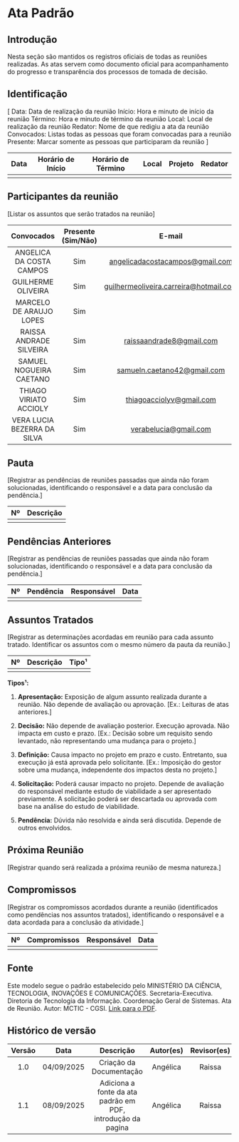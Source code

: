 # Ata Padrão

## Introdução 
Nesta seção são mantidos os registros oficiais de todas as reuniões realizadas. As atas servem como documento oficial para acompanhamento do progresso e transparência dos processos de tomada de decisão.

## Identificação

[ Data: Data de realização da reunião
Início: Hora e minuto de início da reunião
Término: Hora e minuto de término da reunião
Local: Local de realização da reunião
Redator: Nome de que redigiu a ata da reunião
Convocados: Listas todas as pessoas que foram convocadas para a reunião
Presente: Marcar somente as pessoas que participaram da reunião
]

| Data | Horário de Início | Horário de Término | Local | Projeto | Redator |
|:----:|:-----------------:|:------------------:|:-----:|:-------:|:-------:|
|      |                   |                    |       |         |         |

## Participantes da reunião

[Listar os assuntos que serão tratados na reunião]

| Convocados | Presente (Sim/Não) | E-mail |
|:----------:|:------------------:|:------:|
| ANGELICA DA COSTA CAMPOS | Sim | angelicadacostacampos@gmail.com |
| GUILHERME OLIVEIRA | Sim | guilhermeoliveira.carreira@hotmail.com |
| MARCELO DE ARAUJO LOPES | Sim |  |
| RAISSA ANDRADE SILVEIRA | Sim | raissaandrade8@gmail.com |
| SAMUEL NOGUEIRA CAETANO | Sim | samueln.caetano42@gmail.com |
| THIAGO VIRIATO ACCIOLY | Sim | thiagoacciolyv@gmail.com |
| VERA LUCIA BEZERRA DA SILVA | Sim | verabelucia@gmail.com |

## Pauta

[Registrar as pendências de reuniões passadas que ainda não foram solucionadas, identificando o responsável e a data para conclusão da pendência.]

| Nº | Descrição |
|:--:|:---------:|
|    |           |

## Pendências Anteriores

[Registrar as pendências de reuniões passadas que ainda não foram solucionadas, identificando o responsável e a data para conclusão da pendência.]

| Nº | Pendência | Responsável | Data |
|:--:|:---------:|:-----------:|:----:|
|    |           |             |      |

## Assuntos Tratados

[Registrar as determinações acordadas em reunião para cada assunto tratado. Identificar os assuntos com o mesmo número da pauta da reunião.]

| Nº | Descrição | Tipo¹ |
|:--:|:---------:|:-----:|
|    |           |       |

**Tipos¹:**

1. **Apresentação:** Exposição de algum assunto realizada durante a reunião. Não depende de avaliação ou aprovação. [Ex.: Leituras de atas anteriores.]

2. **Decisão:** Não depende de avaliação posterior. Execução aprovada. Não impacta em custo e prazo. [Ex.: Decisão sobre um requisito sendo levantado, não representando uma mudança para o projeto.]

3. **Definição:** Causa impacto no projeto em prazo e custo. Entretanto, sua execução já está aprovada pelo solicitante. [Ex.: Imposição do gestor sobre uma mudança, independente dos impactos desta no projeto.]

4. **Solicitação:** Poderá causar impacto no projeto. Depende de avaliação do responsável mediante estudo de viabilidade a ser apresentado previamente. A solicitação poderá ser descartada ou aprovada com base na análise do estudo de viabilidade.

5. **Pendência:** Dúvida não resolvida e ainda será discutida. Depende de outros envolvidos.

## Próxima Reunião

[Registrar quando será realizada a próxima reunião de mesma natureza.]

## Compromissos
[Registrar os compromissos acordados durante a reunião (identificados como pendências nos assuntos tratados), identificando o responsável e a data acordada para a conclusão da atividade.]

| Nº | Compromissos | Responsável | Data |
|:--:|:------------:|:-----------:|:----:|
|    |              |             |      |

## Fonte 
Este modelo segue o padrão estabelecido pelo MINISTÉRIO DA CIÊNCIA, TECNOLOGIA, INOVAÇÕES E COMUNICAÇÕES. Secretaria-Executiva. Diretoria de Tecnologia da Informação. Coordenação Geral de Sistemas. Ata de Reunião. Autor: MCTIC - CGSI. [Link para o PDF](https://aprender3.unb.br/pluginfile.php/3259329/mod_resource/content/2/SiglaProjeto_AtaReuniao_AAAAMMDD_XX.pdf).

## Histórico de versão
| Versão | Data | Descrição | Autor(es)	 | Revisor(es)	 |
|:--:|:------------:|:-----------:|:----:| :----:|
|  1.0  |       04/09/2025       |       Criação da Documentação	      |   Angélica   |   Raissa   |
|  1.1  |       08/09/2025       |       Adiciona a fonte da ata padrão em PDF, introdução da pagina	      |   Angélica   |   Raissa   |

